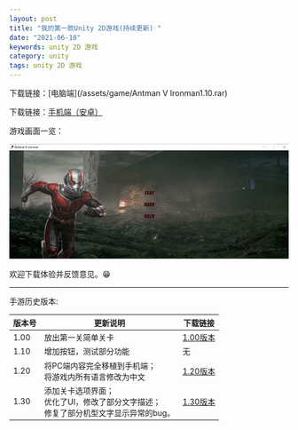 ```yaml
---
layout: post
title: "我的第一款Unity 2D游戏(持续更新) "
date: "2021-06-10"
keywords: unity 2D 游戏
category: unity
tags: unity 2D 游戏
---
```


下载链接：[电脑端](/assets/game/Antman V Ironman1.10.rar)

下载链接：[手机端（安卓）](/assets/game/蚁人大战钢铁侠1.31.apk)

游戏画面一览：

![](/assets/imgs/Unity/6sjTsdfPJU6TTBZvpwF11626392072-1626392073.gif)

欢迎下载体验并反馈意见。😁

***

手游历史版本:


|  版本号   | 更新说明  | 下载链接 |
|  ----  | ----  | ---- |
| 1.00  | 放出第一关简单关卡 |[1.00版本](/assets/game/蚁人大战钢铁侠.apk)|
| 1.10  | 增加按钮，测试部分功能 |无|
| 1.20  | 将PC端内容完全移植到手机端；<br>将游戏内所有语言修改为中文 |[1.20版本](/assets/game/蚁人大战钢铁侠1.20.apk)|
| 1.30  | 添加关卡选项界面；<br>优化了UI，修改了部分文字描述；<br>修复了部分机型文字显示异常的bug。|[1.30版本](/assets/game/蚁人大战钢铁侠1.31.apk)|

